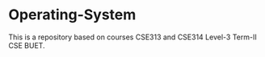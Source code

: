 # Operating-System
This is a repository based on courses CSE313 and CSE314 Level-3 Term-II CSE BUET.
